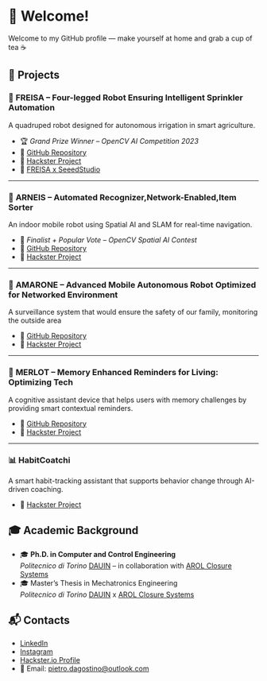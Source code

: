 # 👋 Welcome!

Welcome to my GitHub profile — make yourself at home and grab a cup of tea ☕

## 🔧 Projects

### 🐾 **FREISA** – Four-legged Robot Ensuring Intelligent Sprinkler Automation  
A quadruped robot designed for autonomous irrigation in smart agriculture.  
- 🏆 *Grand Prize Winner – OpenCV AI Competition 2023*  
- 🔗 [GitHub Repository](https://github.com/B-AROL-O/FREISA)  
- 🔗 [Hackster Project](https://www.hackster.io/b-arol-o/four-legged-robot-ensuring-intelligent-sprinkler-automation-845012)  
- 🔗 [FREISA x SeeedStudio](https://www.hackster.io/b-arol-o/freisa-meets-sensecap-watcher-89596b)

---

### 🍾 **ARNEIS** – Automated Recognizer,Network-Enabled,Item Sorter  
An indoor mobile robot using Spatial AI and SLAM for real-time navigation.  
- 🏅 *Finalist + Popular Vote – OpenCV Spatial AI Contest*  
- 🔗 [GitHub Repository](https://github.com/B-AROL-O/ARNEIS)  
- 🔗 [Hackster Project](https://www.hackster.io/b-arol-o)

---

### 🤖 **AMARONE** – Advanced Mobile Autonomous Robot Optimized for Networked Environment  
A surveillance system that would ensure the safety of our family, monitoring the outside area
- 🔗 [GitHub Repository](https://github.com/B-AROL-O/hackster-contests)  
- 🔗 [Hackster Project](https://www.hackster.io/517529/amarone-185a16)

---

### 🧠 **MERLOT** – Memory Enhanced Reminders for Living: Optimizing Tech  
A cognitive assistant device that helps users with memory challenges by providing smart contextual reminders.  
- 🔗 [GitHub Repository](https://github.com/B-AROL-O/hackster-contests)  
- 🔗 [Hackster Project](https://www.hackster.io/b-arol-o/memory-enhanced-reminders-for-living-optimizing-tech-ac6ceb)

---

### 📊 **HabitCoatchi**  
A smart habit-tracking assistant that supports behavior change through AI-driven coaching.    
- 🔗 [Hackster Project](https://www.hackster.io/habitcoatchi/habitcoatchi-230a29)

## 🎓 Academic Background

- 🎓 **Ph.D. in Computer and Control Engineering**  
  *Politecnico di Torino* [DAUIN](https://www.dauin.polito.it) – in collaboration with [AROL Closure Systems](https://www.arol.com/en/)  
- 🎓 Master’s Thesis in Mechatronics Engineering  
  *Politecnico di Torino* [DAUIN](https://www.dauin.polito.it) x [AROL Closure Systems](https://www.arol.com/en/)  

## 📬 Contacts

- [LinkedIn](https://www.linkedin.com/in/pietro-d-agostino-9b8199212/)
- [Instagram](https://www.instagram.com/pit.dago)
- [Hackster.io Profile](https://www.hackster.io/pietro-d-agostino2)  
- 📧 Email: pietro.dagostino@outlook.com
